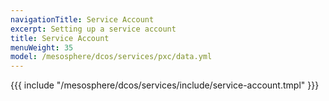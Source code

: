 ```yaml
---
navigationTitle: Service Account
excerpt: Setting up a service account
title: Service Account
menuWeight: 35
model: /mesosphere/dcos/services/pxc/data.yml
---
```


{{{ include "/mesosphere/dcos/services/include/service-account.tmpl" }}}
